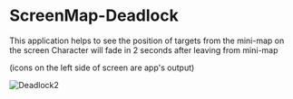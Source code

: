 # ScreenMap-Deadlock
This application helps to see the position of targets from the mini-map on the screen
Character will fade in 2 seconds after leaving from mini-map

(icons on the left side of screen are app's output)

![Deadlock2](https://github.com/user-attachments/assets/5c277fdf-61ad-49c1-a244-6c787f29f348)
